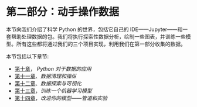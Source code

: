         

# 第二部分：动手操作数据

本节向我们介绍了科学 Python 的世界，包括它自己的 IDE——Jupyter——和一套帮助处理数据的包。我们将执行探索性数据分析，绘制一些图表，并训练一些模型。所有这些都将通过我们的三个项目实现，利用我们在第一部分收集的数据。

本节包括以下章节:

*   [第十章](1fe3c9b3-1e2e-4dd4-9b1f-21235fb8d76b.xhtml)， *Python 对于数据的应用*
*   [第十一章](99046ac4-efac-4f29-9561-41f1dde49bc4.xhtml)、*数据清理和操纵*
*   [第十二章](3ba037c3-3249-45f2-8f8a-0fa8af176e64.xhtml)、*数据探索与可视化*
*   [第十三章](c6bd4bea-7b67-46bf-bdf9-761f8b400f75.xhtml)，*训练一个机器学习模型*
*   [第十四章](b4957b91-3bef-4fee-9d47-fc00bb3ed779.xhtml)，*改进你的模型——管道和实验*